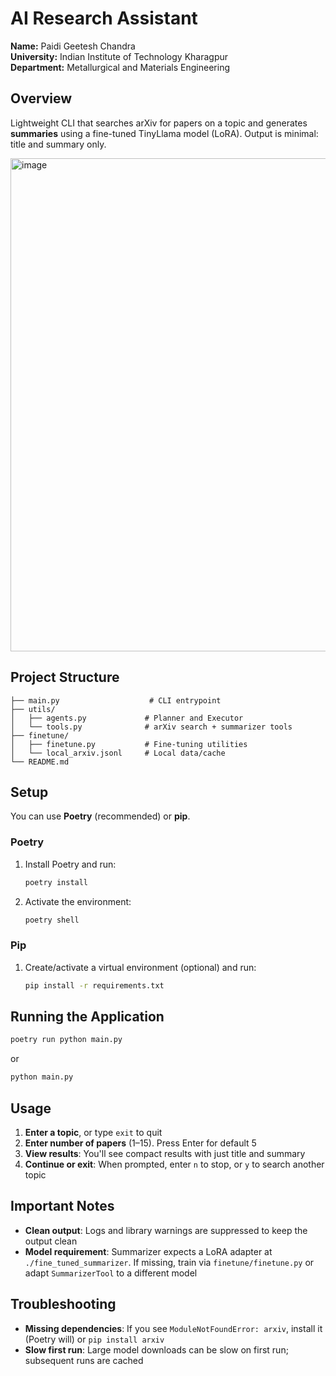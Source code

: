 # AI Research Assistant

**Name:** Paidi Geetesh Chandra   
**University:** Indian Institute of Technology Kharagpur   
**Department:** Metallurgical and Materials Engineering   

## Overview

Lightweight CLI that searches arXiv for papers on a topic and generates **summaries** using a fine-tuned TinyLlama model (LoRA). Output is minimal: title and summary only.

<img width="1251" height="789" alt="image" src="https://github.com/user-attachments/assets/1103b1b1-988b-4c64-a7f4-725ab31d5ae8" />

## Project Structure

```
├── main.py                    # CLI entrypoint
├── utils/
│   ├── agents.py             # Planner and Executor
│   └── tools.py              # arXiv search + summarizer tools
├── finetune/
│   ├── finetune.py           # Fine-tuning utilities
│   └── local_arxiv.jsonl     # Local data/cache
└── README.md
```

## Setup

You can use **Poetry** (recommended) or **pip**.

### Poetry

1. Install Poetry and run:
   ```bash
   poetry install
   ```
2. Activate the environment:
   ```bash
   poetry shell
   ```

### Pip

1. Create/activate a virtual environment (optional) and run:
   ```bash
   pip install -r requirements.txt
   ```

## Running the Application

```bash
poetry run python main.py
```
or
```bash
python main.py
```

## Usage

1. **Enter a topic**, or type `exit` to quit
2. **Enter number of papers** (1–15). Press Enter for default 5
3. **View results**: You'll see compact results with just title and summary
4. **Continue or exit**: When prompted, enter `n` to stop, or `y` to search another topic

## Important Notes

- **Clean output**: Logs and library warnings are suppressed to keep the output clean
- **Model requirement**: Summarizer expects a LoRA adapter at `./fine_tuned_summarizer`. If missing, train via `finetune/finetune.py` or adapt `SummarizerTool` to a different model

## Troubleshooting

- **Missing dependencies**: If you see `ModuleNotFoundError: arxiv`, install it (Poetry will) or `pip install arxiv`
- **Slow first run**: Large model downloads can be slow on first run; subsequent runs are cached


